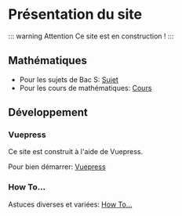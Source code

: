 # Présentation du site

::: warning Attention
Ce site est en construction !
:::

## Mathématiques

- Pour les sujets de Bac S: [Sujet](/maths/sujets/README.md)
- Pour les cours de mathématiques: [Cours](/maths/cours/README.md)

## Développement

### Vuepress

Ce site est construit à l'aide de Vuepress.

Pour bien démarrer: [Vuepress](/development/Vuepress/)

### How To...

Astuces diverses et variées: [How To...](/development/HowTo/)
